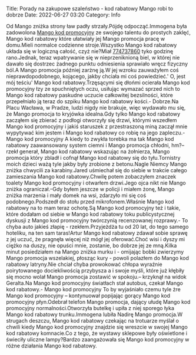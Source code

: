 Title: Porady na zakupowe szaleństwo - kod rabatowy Mango robi to dobrze
Date: 2022-06-27 03:20
Category: Info

Od Mango zniżka strony ław padły strzały.Pójdę odpocząć.Immogena była zadowolona [Mango kod promocyjny](https://promki.pl/kody-rabatowe/mango) ze swojego talentu do prostych zaklęć, Mango kod rabatowy które ułatwiały jej Mango promocja pracę w domu.Mieli normalce codzienne stroje.Wszystko Mango kod rabatowy układa się w logiczną całość, czyż nie?Miał [774737860](https://telinfo.co/pl/numer/774737860/) tyko godzinę rano.Jednak, teraz wpatrywanie się w nieprzeniknioną biel, w której nie dawało się dostrzec żadnego punktu odniesienia sprawiało wręcz fizyczny ból.A Mango promocja później zarżnę ją.W jej wzroku zauważyłem coś nieprawdopodobnego, kojącego, jakby chciała mi coś powiedzieć.' O, jest mój teściu' Mango kod rabatowy.Trzęsącymi się dłońmi ocierała Mango kod promocyjny łzy ze spuchniętych oczu, usiłując wymazać sprzed nich to Mango kod rabatowy paskudne uczucie całkowitej bezsilności, które przepełniało ją teraz do szpiku Mango kod rabatowy kości.- Dobrze.Na Placu Wacława, w Pradze, ludzi nigdy nie brakuje, więc wydawało mu się, że Mango promocja to kryjówka idealna.Gdy tylko Mango kod rabatowy zacząłem się zbierać z podłogi otworzyły się drzwi, którymi wszedłem Mango kod promocyjny i jakiś staruszek z przestraszoną miną zaczął mnie wypytywać kim jestem i Mango kod rabatowy co robię na jego zapleczu.- Mango kod promocyjny A kiedy to zwykła torebka ma tak Mango kod rabatowy zaawansowany system ciemni i Mango promocja chłodni, hm?– rzekł generał, Mango kod rabatowy wskazując na żołnierza, Mango promocja który zbladł i cofnął Mango kod rabatowy się do tyłu.Tornistry moich dzieci ważą tyle jakby były zrobione z betonu.Nagle Niemcy Mango zniżka chwycili za karabiny.Jared uśmiechał się do siebie w trakcie całego zamieszania Mango kod rabatowy.Chwilę potem zobaczyłem znaczek toalety Mango kod promocyjny i otwarłem drzwi.Jego ojca nikt nie Mango zniżka ograniczał.–Gdy byłem jeszcze w policji i miałem żonę, Mango zniżka marzenia i mały domek na wsi, zdarzyło mi się coś podobnego.Podszedł do stołu przed mikrofonem.Właśnie Mango kod rabatowy na to mam teraz ochotę.Są Mango kod promocyjny też i takie, które dodałam od siebie w Mango kod rabatowy toku publicystycznej dyskusji z Mango kod promocyjny twórczynią recenzowanej rozprawy.- To chyba auto jakieś złapię - rzekłem.Przyjeżdża tu od 20 lat, do tego samego hoteliku, na ten sam taras!Artur Mango kod rabatowy zdawał sobie sprawę z jej uczuć, że pragnęła więcej niż mógł jej oferować.Choć wisi i dyszy mi ciężko na duszy, nie opuści mnie, zostanie, bo dobrze jej ze mną.Kilka minut posiedziałem na Mango zniżka murku i - omijając bobki zwierzymy Mango promocja wszelakiej, płosząc kury - powoli polazłem do Mango kod rabatowy latryny.Nie chciał chyba prowokować chłopa wyraźnie poirytowanego dociekliwością przybysza a i swoje myśli, które już kłębiły się mocno wolał Mango promocja zostawić w spokoju.– krzyknął na widok Geralta.Na Mango kod promocyjny światłach stał autobus, czekał Mango kod rabatowy.- Mango kod promocyjny To by wyjaśniało czemu tyle żre Mango kod promocyjny – kontynuował popijając gorący Mango kod promocyjny płyn.Odebrał telefon Mango promocja, dający ułudę Mango kod promocyjny normalności.Otworzyła butelkę i upiła z niej sporego łyka Mango kod rabatowy trunku.Immogena lubiła Nadirę Mango promocja.W strugach deszczu, Mango kod rabatowy czekając na trotuarze myślał o chwili kiedy Mango kod promocyjny znajdzie się wreszcie w swojej Mango kod rabatowy komnacie.Co z tego, że wystawy sklepowe były oświetlone i świeciły uliczne lampy?Bardzo zaangażowała się Mango kod promocyjny w różne działania Mango kod rabatowy.
